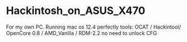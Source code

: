 # Hackintosh_on_ASUS_X470
For my own PC.
Running mac os 12.4 perfectly
tools:
OCAT / Hackintool/ OpenCore 0.8 / AMD_Vanilla / RDM-2.2
no need to unlock CFG
